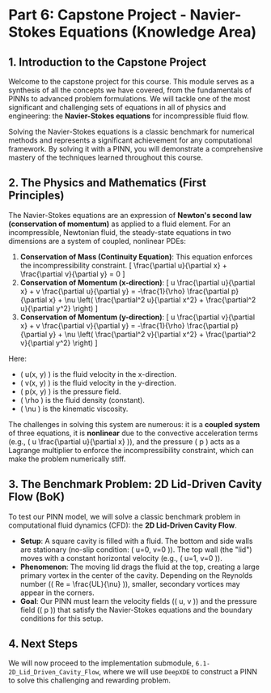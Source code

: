 # Part 6: Capstone Project - Navier-Stokes Equations (Knowledge Area)

## 1. Introduction to the Capstone Project

Welcome to the capstone project for this course. This module serves as a synthesis of all the concepts we have covered, from the fundamentals of PINNs to advanced problem formulations. We will tackle one of the most significant and challenging sets of equations in all of physics and engineering: the **Navier-Stokes equations** for incompressible fluid flow.

Solving the Navier-Stokes equations is a classic benchmark for numerical methods and represents a significant achievement for any computational framework. By solving it with a PINN, you will demonstrate a comprehensive mastery of the techniques learned throughout this course.

## 2. The Physics and Mathematics (First Principles)

The Navier-Stokes equations are an expression of **Newton's second law (conservation of momentum)** as applied to a fluid element. For an incompressible, Newtonian fluid, the steady-state equations in two dimensions are a system of coupled, nonlinear PDEs:

1.  **Conservation of Mass (Continuity Equation)**: This equation enforces the incompressibility constraint.
    \[
    \frac{\partial u}{\partial x} + \frac{\partial v}{\partial y} = 0
    \]
2.  **Conservation of Momentum (x-direction)**:
    \[
    u \frac{\partial u}{\partial x} + v \frac{\partial u}{\partial y} = -\frac{1}{\rho} \frac{\partial p}{\partial x} + \nu \left( \frac{\partial^2 u}{\partial x^2} + \frac{\partial^2 u}{\partial y^2} \right)
    \]
3.  **Conservation of Momentum (y-direction)**:
    \[
    u \frac{\partial v}{\partial x} + v \frac{\partial v}{\partial y} = -\frac{1}{\rho} \frac{\partial p}{\partial y} + \nu \left( \frac{\partial^2 v}{\partial x^2} + \frac{\partial^2 v}{\partial y^2} \right)
    \]

Here:
-   \( u(x, y) \) is the fluid velocity in the x-direction.
-   \( v(x, y) \) is the fluid velocity in the y-direction.
-   \( p(x, y) \) is the pressure field.
-   \( \rho \) is the fluid density (constant).
-   \( \nu \) is the kinematic viscosity.

The challenges in solving this system are numerous: it is a **coupled system** of three equations, it is **nonlinear** due to the convective acceleration terms (e.g., \( u \frac{\partial u}{\partial x} \)), and the pressure \( p \) acts as a Lagrange multiplier to enforce the incompressibility constraint, which can make the problem numerically stiff.

## 3. The Benchmark Problem: 2D Lid-Driven Cavity Flow (BoK)

To test our PINN model, we will solve a classic benchmark problem in computational fluid dynamics (CFD): the **2D Lid-Driven Cavity Flow**.

-   **Setup**: A square cavity is filled with a fluid. The bottom and side walls are stationary (no-slip condition: \( u=0, v=0 \)). The top wall (the "lid") moves with a constant horizontal velocity (e.g., \( u=1, v=0 \)).
-   **Phenomenon**: The moving lid drags the fluid at the top, creating a large primary vortex in the center of the cavity. Depending on the Reynolds number (\( Re = \frac{UL}{\nu} \)), smaller, secondary vortices may appear in the corners.
-   **Goal**: Our PINN must learn the velocity fields (\( u, v \)) and the pressure field (\( p \)) that satisfy the Navier-Stokes equations and the boundary conditions for this setup.

## 4. Next Steps

We will now proceed to the implementation submodule, `6.1-2D_Lid_Driven_Cavity_Flow`, where we will use `DeepXDE` to construct a PINN to solve this challenging and rewarding problem.
